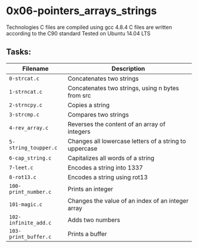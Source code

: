 # 0x06-pointers_arrays_strings

Technologies
C files are compiled using gcc 4.8.4
C files are written according to the C90 standard
Tested on Ubuntu 14.04 LTS

## Tasks:

| Filename | Description |
| -------- | ----------- |
| `0-strcat.c`	| Concatenates two strings |
| `1-strncat.c`	| Concatenates two strings, using n bytes from src |
| `2-strncpy.c`	| Copies a string |
| `3-strcmp.c`	| Compares two strings |
| `4-rev_array.c`| Reverses the content of an array of integers |
| `5-string_toupper.c`	| Changes all lowercase letters of a string to uppercase |
| `6-cap_string.c`	| Capitalizes all words of a string |
| `7-leet.c`	| Encodes a string into 1337 |
| `8-rot13.c`	| Encodes a string using rot13 |
| `100-print_number.c`	| Prints an integer |
| `101-magic.c`	| Changes the value of an index of an integer array |
| `102-infinite_add.c`	| Adds two numbers |
| `103-print_buffer.c`	| Prints a buffer |

